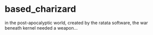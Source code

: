 # based_charizard
in the post-apocalyptic world, created by the ratata software, the war beneath kernel needed a weapon...
